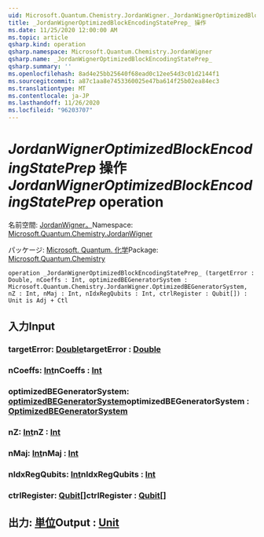 ```yaml
---
uid: Microsoft.Quantum.Chemistry.JordanWigner._JordanWignerOptimizedBlockEncodingStatePrep_
title: _JordanWignerOptimizedBlockEncodingStatePrep_ 操作
ms.date: 11/25/2020 12:00:00 AM
ms.topic: article
qsharp.kind: operation
qsharp.namespace: Microsoft.Quantum.Chemistry.JordanWigner
qsharp.name: _JordanWignerOptimizedBlockEncodingStatePrep_
qsharp.summary: ''
ms.openlocfilehash: 8ad4e25bb25640f68ead0c12ee54d3c01d2144f1
ms.sourcegitcommit: a87c1aa8e7453360025e47ba614f25b02ea84ec3
ms.translationtype: MT
ms.contentlocale: ja-JP
ms.lasthandoff: 11/26/2020
ms.locfileid: "96203707"
---
```

# <a name="_jordanwigneroptimizedblockencodingstateprep_-operation"></a><span data-ttu-id="a39b5-102">_JordanWignerOptimizedBlockEncodingStatePrep_ 操作</span><span class="sxs-lookup"><span data-stu-id="a39b5-102">_JordanWignerOptimizedBlockEncodingStatePrep_ operation</span></span>

<span data-ttu-id="a39b5-103">名前空間: [JordanWigner。](xref:Microsoft.Quantum.Chemistry.JordanWigner)</span><span class="sxs-lookup"><span data-stu-id="a39b5-103">Namespace: [Microsoft.Quantum.Chemistry.JordanWigner](xref:Microsoft.Quantum.Chemistry.JordanWigner)</span></span>

<span data-ttu-id="a39b5-104">パッケージ: [Microsoft. Quantum. 化学](https://nuget.org/packages/Microsoft.Quantum.Chemistry)</span><span class="sxs-lookup"><span data-stu-id="a39b5-104">Package: [Microsoft.Quantum.Chemistry](https://nuget.org/packages/Microsoft.Quantum.Chemistry)</span></span>




```qsharp
operation _JordanWignerOptimizedBlockEncodingStatePrep_ (targetError : Double, nCoeffs : Int, optimizedBEGeneratorSystem : Microsoft.Quantum.Chemistry.JordanWigner.OptimizedBEGeneratorSystem, nZ : Int, nMaj : Int, nIdxRegQubits : Int, ctrlRegister : Qubit[]) : Unit is Adj + Ctl
```


## <a name="input"></a><span data-ttu-id="a39b5-105">入力</span><span class="sxs-lookup"><span data-stu-id="a39b5-105">Input</span></span>

### <a name="targeterror--double"></a><span data-ttu-id="a39b5-106">targetError: [Double](xref:microsoft.quantum.lang-ref.double)</span><span class="sxs-lookup"><span data-stu-id="a39b5-106">targetError : [Double](xref:microsoft.quantum.lang-ref.double)</span></span>




### <a name="ncoeffs--int"></a><span data-ttu-id="a39b5-107">nCoeffs: [Int](xref:microsoft.quantum.lang-ref.int)</span><span class="sxs-lookup"><span data-stu-id="a39b5-107">nCoeffs : [Int](xref:microsoft.quantum.lang-ref.int)</span></span>




### <a name="optimizedbegeneratorsystem--optimizedbegeneratorsystem"></a><span data-ttu-id="a39b5-108">optimizedBEGeneratorSystem: [optimizedBEGeneratorSystem](xref:Microsoft.Quantum.Chemistry.JordanWigner.OptimizedBEGeneratorSystem)</span><span class="sxs-lookup"><span data-stu-id="a39b5-108">optimizedBEGeneratorSystem : [OptimizedBEGeneratorSystem](xref:Microsoft.Quantum.Chemistry.JordanWigner.OptimizedBEGeneratorSystem)</span></span>




### <a name="nz--int"></a><span data-ttu-id="a39b5-109">nZ: [Int](xref:microsoft.quantum.lang-ref.int)</span><span class="sxs-lookup"><span data-stu-id="a39b5-109">nZ : [Int](xref:microsoft.quantum.lang-ref.int)</span></span>




### <a name="nmaj--int"></a><span data-ttu-id="a39b5-110">nMaj: [Int](xref:microsoft.quantum.lang-ref.int)</span><span class="sxs-lookup"><span data-stu-id="a39b5-110">nMaj : [Int](xref:microsoft.quantum.lang-ref.int)</span></span>




### <a name="nidxregqubits--int"></a><span data-ttu-id="a39b5-111">nIdxRegQubits: [Int](xref:microsoft.quantum.lang-ref.int)</span><span class="sxs-lookup"><span data-stu-id="a39b5-111">nIdxRegQubits : [Int](xref:microsoft.quantum.lang-ref.int)</span></span>




### <a name="ctrlregister--qubit"></a><span data-ttu-id="a39b5-112">ctrlRegister: [Qubit](xref:microsoft.quantum.lang-ref.qubit)[]</span><span class="sxs-lookup"><span data-stu-id="a39b5-112">ctrlRegister : [Qubit](xref:microsoft.quantum.lang-ref.qubit)[]</span></span>





## <a name="output--unit"></a><span data-ttu-id="a39b5-113">出力: [単位](xref:microsoft.quantum.lang-ref.unit)</span><span class="sxs-lookup"><span data-stu-id="a39b5-113">Output : [Unit](xref:microsoft.quantum.lang-ref.unit)</span></span>

